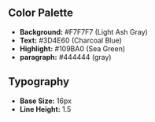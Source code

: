 ## Color Palette

- **Background:** #F7F7F7 (Light Ash Gray)
- **Text:** #3D4E60 (Charcoal Blue)
- **Highlight:** #109BA0 (Sea Green)
- **paragraph:** #444444 (gray)

## Typography

- **Base Size:** 16px
- **Line Height:** 1.5

